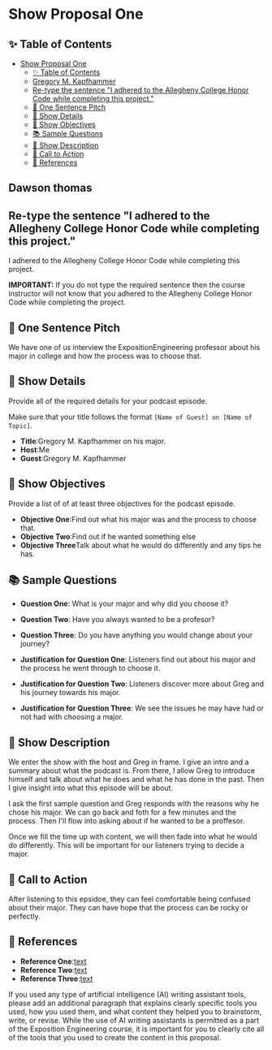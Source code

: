 # Show Proposal One

## ✨ Table of Contents

<!---toc start-->

* [Show Proposal One](#show-proposal-one)
  * [✨ Table of Contents](#-table-of-contents)
  * [Gregory M. Kapfhammer](#gregory-m-kapfhammer)
  * [Re-type the sentence "I adhered to the Allegheny College Honor Code while completing this project."](#re-type-the-sentence-i-adhered-to-the-allegheny-college-honor-code-while-completing-this-project)
  * [🏁 One Sentence Pitch](#-one-sentence-pitch)
  * [🔬 Show Details](#-show-details)
  * [📝 Show Objectives](#-show-objectives)
  * [📚 Sample Questions](#-sample-questions)
  * [🎉 Show Description](#-show-description)
  * [📢 Call to Action](#-call-to-action)
  * [🦜 References](#-references)

<!---toc end-->

## Dawson thomas

## Re-type the sentence "I adhered to the Allegheny College Honor Code while completing this project."

I adhered to the Allegheny College Honor Code while completing this project.

**IMPORTANT:** If you do not type the required sentence then the course
instructor will not know that you adhered to the Allegheny College Honor Code
while completing the project.

## 🏁 One Sentence Pitch

We have one of us interview the ExpositionEngineering professor about his major in college and how the process was to choose that.

## 🔬 Show Details

Provide all of the required details for your podcast episode.

Make sure that your title follows the format `[Name of Guest] on [Name of
Topic]`.

- **Title**:Gregory M. Kapfhammer on his major.
- **Host**:Me
- **Guest**:Gregory M. Kapfhammer

## 📝 Show Objectives

Provide a list of of at least three objectives for the podcast episode.

- **Objective One**:Find out what his major was and the process to choose that.
- **Objective Two**:Find out if he wanted something else
- **Objective Three**Talk about what he would do differently and any tips he has.

## 📚 Sample Questions

- **Question One**: What is your major and why did you choose it?
- **Question Two**: Have you always wanted to be a profesor?
- **Question Three**: Do you have anything you would change about your journey?

- **Justification for Question One**: Listeners find out about his major and the process he went through to choose it.
- **Justification for Question Two**: Listeners discover more about Greg and his journey towards his major.
- **Justification for Question Three**: We see the issues he may have had or not had with choosing a major.

## 🎉 Show Description

We enter the show with the host and Greg in frame. I give an intro and a summary about what the podcast is. From there, I allow Greg to introduce himself and talk about what he does and what he has done in the past. Then I give insight into what this episode will be about.

I ask the first sample question and Greg responds with the reasons why he chose his major. We can go back and foth for a few minutes and the process. Then I'll flow into asking about if he wanted to be a proffesor.

Once we fill the time up with content, we will then fade into what he would do differently. This will be important for our listeners trying to decide a major.

## 📢 Call to Action

After listening to this epsidoe, they can feel comfortable being confused about their major. They can have hope that the process can be rocky or perfectly.

## 🦜 References

- **Reference One**:[text](https://www.gregorykapfhammer.com)
- **Reference Two**:[text](https://github.com/gkapfham)
- **Reference Three**:[text](https://discord.com/channels/1197520474364710922/1197521808430202950)

If you used any type of artificial intelligence (AI) writing assistant
tools, please add an additional paragraph that explains clearly specific tools
you used, how you used them, and what content they helped you to brainstorm,
write, or revise. While the use of AI writing assistants is permitted as a part
of the Exposition Engineering course, it is important for you to clearly cite
all of the tools that you used to create the content in this proposal.

